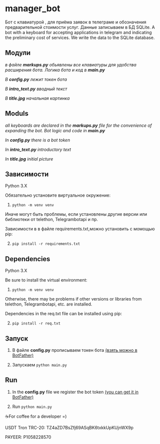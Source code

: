# manager_bot

Бот с клавиатурой , для приёма заявок в телеграме и обозначения предварительной стоимости услуг. Данные записываем в БД SQLite.
A bot with a keyboard for accepting applications in telegram and indicating the preliminary cost of services. We write the data to the SQLite database.

## Модули 
*в файле **markups.py** обьявлены все клавиатуры для удобства расширения бота. Логика бота и код в **main.py***

*В **config.py** лежит токен бота*

*В **intro_text.py** вводный текст*

*В **title.jpg**  начальная картинка*

## Moduls 
*all keyboards are declared in the **markups.py** file for the convenience of expanding the bot. Bot logic and code in **main.py***

*In **config.py** there is a bot token*

*In **intro_text.py** introductory text*

*In **title.jpg** initial picture*

## Зависимости
Python 3.X

Обязательно установите виртуальное окружение:

1) `python -m venv venv` 

Иначе могут быть проблемы, если установлены другие версии или библиотеки от telethon, Telegrambotapi и пр.

Зависимости в в файле requirements.txt,можно установить с момощью pip:

2) `pip install -r requirements.txt `

## Dependencies
Python 3.X

Be sure to install the virtual environment:

1) `python -m venv venv` 

Otherwise, there may be problems if other versions or libraries from telethon, Telegrambotapi, etc. are installed.

Dependencies in the req.txt file can be installed using pip:

2) `pip install -r req.txt`
 
## Запуск
1) В файле **config.py** прописываем токен бота [(взять можно в BotFather)](https://telegram.me/BotFather)

2) Запускаем `python main.py`

## Run
1) In the **config.py** file we register the bot token [(you can get it in BotFather)](https://telegram.me/BotFather)

2) Run `python main.py`

☕For coffee for a developer =)

USDT Tron TRC-20: TZ4aZD7BsZfj69ASqBK6txkkUpKUjnWX9p

PAYEER:  P1058228570

